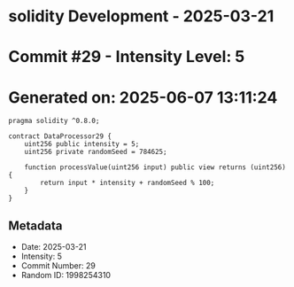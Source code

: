 ﻿# solidity Development - 2025-03-21
# Commit #29 - Intensity Level: 5
# Generated on: 2025-06-07 13:11:24
```solidity
pragma solidity ^0.8.0;

contract DataProcessor29 {
    uint256 public intensity = 5;
    uint256 private randomSeed = 784625;

    function processValue(uint256 input) public view returns (uint256) {
        return input * intensity + randomSeed % 100;
    }
}
```
## Metadata
- Date: 2025-03-21
- Intensity: 5
- Commit Number: 29
- Random ID: 1998254310
